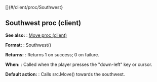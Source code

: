 []{#/client/proc/Southwest}
## Southwest proc (client)
**See also:**
:   [Move proc (client)](#/client/proc/Move)
<!-- -->
**Format:**
:   Southwest()
<!-- -->
**Returns:**
:   Returns 1 on success; 0 on failure.
<!-- -->
**When:**
:   Called when the player presses the \"down-left\" key or cursor.
<!-- -->
**Default action:**
:   Calls src.Move() towards the southwest.